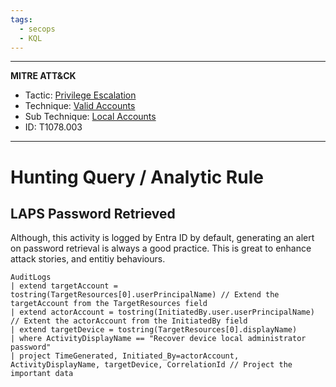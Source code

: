 ```yaml
---
tags:
  - secops
  - KQL
---
```

---
**MITRE ATT&CK**
- Tactic: [Privilege Escalation](https://attack.mitre.org/tactics/TA0004/)
- Technique: [Valid Accounts](https://attack.mitre.org/techniques/T1078)
- Sub Technique: [Local Accounts](https://attack.mitre.org/techniques/T1078/003/)
- ID: T1078.003
---
# Hunting Query / Analytic Rule

## LAPS Password Retrieved

Although, this activity is logged by Entra ID by default, generating an alert on password retrieval is always a good practice. This is great to enhance attack stories, and entitiy behaviours. 

```KQL
AuditLogs
| extend targetAccount = tostring(TargetResources[0].userPrincipalName) // Extend the targetAccount from the TargetResources field
| extend actorAccount = tostring(InitiatedBy.user.userPrincipalName) // Extent the actorAccount from the InitiatedBy field
| extend targetDevice = tostring(TargetResources[0].displayName)
| where ActivityDisplayName == "Recover device local administrator password"
| project TimeGenerated, Initiated_By=actorAccount, ActivityDisplayName, targetDevice, CorrelationId // Project the important data
```